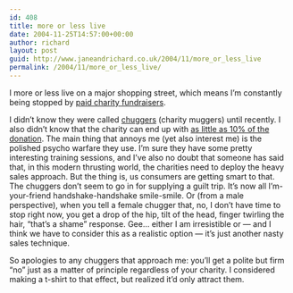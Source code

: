 ```yaml
---
id: 408
title: more or less live
date: 2004-11-25T14:57:00+00:00
author: richard
layout: post
guid: http://www.janeandrichard.co.uk/2004/11/more_or_less_live
permalink: /2004/11/more_or_less_live/
---
```

I more or less live on a major shopping street, which means I&#8217;m constantly being stopped by [paid charity fundraisers](http://news.bbc.co.uk/2/hi/uk_news/magazine/3654015.stm). 

I didn&#8217;t know they were called [chuggers](http://news.bbc.co.uk/1/hi/uk/2090680.stm) (charity muggers) until recently. I also didn&#8217;t know that the charity can end up with [as little as 10% of the donation](http://news.bbc.co.uk/1/hi/programmes/moneybox/3202182.stm). The main thing that annoys me (yet also interest me) is the polished psycho warfare they use. I&#8217;m sure they have some pretty interesting training sessions, and I&#8217;ve also no doubt that someone has said that, in this modern thrusting world, the charities need to deploy the heavy sales approach. But the thing is, us consumers are getting smart to that. The chuggers don&#8217;t seem to go in for supplying a guilt trip. It&#8217;s now all I&#8217;m-your-friend handshake-handshake smile-smile. Or (from a male perspective), when you tell a female chugger that, no, I don&#8217;t have time to stop right now, you get a drop of the hip, tilt of the head, finger twirling the hair, &#8220;that&#8217;s a shame&#8221; response. Gee&#8230; either I am irresistible or &#8212; and I think we have to consider this as a realistic option &#8212; it&#8217;s just another nasty sales technique. 

So apologies to any chuggers that approach me: you&#8217;ll get a polite but firm &#8220;no&#8221; just as a matter of principle regardless of your charity. I considered making a t-shirt to that effect, but realized it&#8217;d only attract them.